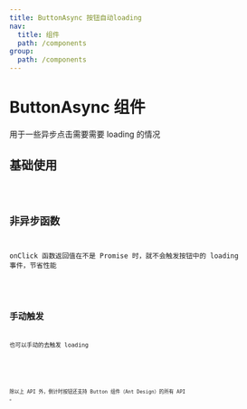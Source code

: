 ```yaml
---
title: ButtonAsync 按钮自动loading
nav:
  title: 组件
  path: /components
group:
  path: /components
---
```


# ButtonAsync 组件

用于一些异步点击需要需要 loading 的情况

## 基础使用

<code src="./demos/index.tsx" />

## 非异步函数

onClick 函数返回值在不是 Promise 时，就不会触发按钮中的 loading 事件，节省性能

<code src="./demos/util.tsx" />

## 手动触发

也可以手动的去触发 loading

<code src="./demos/manul.tsx" />

<API></API>

除以上 API 外，倒计时按钮还支持 Button 组件（Ant Design）的所有 API 。
